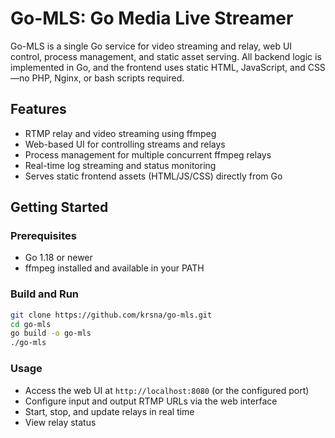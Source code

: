 # Go-MLS: Go Media Live Streamer

Go-MLS is a single Go service for video streaming and relay, web UI control, process management, and static asset serving. All backend logic is implemented in Go, and the frontend uses static HTML, JavaScript, and CSS—no PHP, Nginx, or bash scripts required.

## Features
- RTMP relay and video streaming using ffmpeg
- Web-based UI for controlling streams and relays
- Process management for multiple concurrent ffmpeg relays
- Real-time log streaming and status monitoring
- Serves static frontend assets (HTML/JS/CSS) directly from Go

## Getting Started

### Prerequisites
- Go 1.18 or newer
- ffmpeg installed and available in your PATH

### Build and Run
```sh
git clone https://github.com/krsna/go-mls.git
cd go-mls
go build -o go-mls
./go-mls
```

### Usage
- Access the web UI at `http://localhost:8080` (or the configured port)
- Configure input and output RTMP URLs via the web interface
- Start, stop, and update relays in real time
- View relay status
